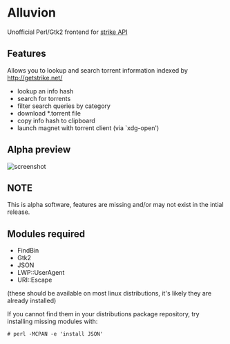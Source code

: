 # Alluvion
Unofficial Perl/Gtk2 frontend for [strike API](https://getstrike.net/api/)

## Features
Allows you to lookup and search torrent information indexed by http://getstrike.net/
* lookup an info hash
* search for torrents
* filter search queries by category
* download *.torrent file
* copy info hash to clipboard
* launch magnet with torrent client (via `xdg-open')

## Alpha preview
![screenshot](https://cloud.githubusercontent.com/assets/1535179/7173907/e49526bc-e3f6-11e4-964d-e58836c73c2d.png)

## NOTE
This is alpha software, features are missing and/or may not exist in the intial release.

## Modules required
* FindBin
* Gtk2
* JSON
* LWP::UserAgent
* URI::Escape

(these should be available on most linux distributions, it's likely they are already installed) 

If you cannot find them in your distributions package repository, try installing missing modules with:
```
# perl -MCPAN -e 'install JSON'
```
